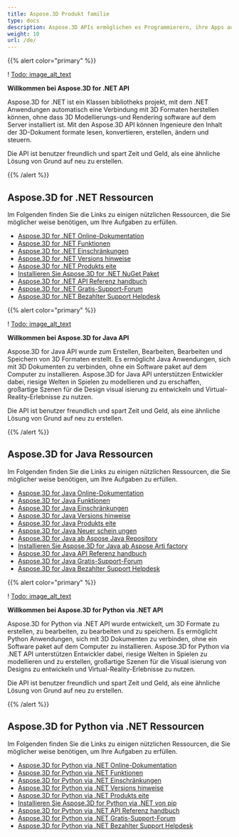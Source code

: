 ```yaml
---
title: Aspose.3D Produkt familie
type: docs
description: Aspose.3D APIs ermöglichen es Programmierern, ihre Apps automatisch mit 3D-Formaten zu verbinden, ohne dass 3D Modellierungs-und Rendering software auf dem Server installiert ist. Die Aspose.3D APIs erleichtern Ingenieuren das Lesen, Konvertieren, Erstellen, Ändern und Steuern der Substanz der 3D-Dokument formate.
weight: 10
url: /de/
---
```

{{% alert color="primary" %}}

! [Todo: image_alt_text](home_1.png)

**Willkommen bei Aspose.3D for .NET API**

Aspose.3D for .NET ist ein Klassen bibliotheks projekt, mit dem .NET Anwendungen automatisch eine Verbindung mit 3D Formaten herstellen können, ohne dass 3D Modellierungs-und Rendering software auf dem Server installiert ist. Mit den Aspose.3D API können Ingenieure den Inhalt der 3D-Dokument formate lesen, konvertieren, erstellen, ändern und steuern.

Die API ist benutzer freundlich und spart Zeit und Geld, als eine ähnliche Lösung von Grund auf neu zu erstellen.

{{% /alert %}}
##  **Aspose.3D for .NET Ressourcen**
Im Folgenden finden Sie die Links zu einigen nützlichen Ressourcen, die Sie möglicher weise benötigen, um Ihre Aufgaben zu erfüllen.

- [Aspose.3D for .NET Online-Dokumentation](/3d/de/net/)
- [Aspose.3D for .NET Funktionen](/3d/de/net/)
- [Aspose.3D for .NET Einschränkungen](/3d/de/net/installation/#SystemRequirements)
- [Aspose.3D for .NET Versions hinweise](https://releases.aspose.com/3d/net/release-notes/)
- [Aspose.3D for .NET Produkts eite](https://products.aspose.com/3d/net/)
- [Installieren Sie Aspose.3D for .NET NuGet Paket](https://www.nuget.org/packages/Aspose.3D/)
- [Aspose.3D for .NET API Referenz handbuch](https://reference.aspose.com/3d/net)
- [Aspose.3D for .NET Gratis-Support-Forum](https://forum.aspose.com/c/3d/18)
- [Aspose.3D for .NET Bezahlter Support Helpdesk](https://helpdesk.aspose.com/)

{{% alert color="primary" %}}

! [Todo: image_alt_text](home_2.png)

**Willkommen bei Aspose.3D for Java API**

Aspose.3D for Java API wurde zum Erstellen, Bearbeiten, Bearbeiten und Speichern von 3D Formaten erstellt. Es ermöglicht Java Anwendungen, sich mit 3D Dokumenten zu verbinden, ohne ein Software paket auf dem Computer zu installieren. Aspose.3D for Java API unterstützen Entwickler dabei, riesige Welten in Spielen zu modellieren und zu erschaffen, großartige Szenen für die Design visual isierung zu entwickeln und Virtual-Reality-Erlebnisse zu nutzen.

Die API ist benutzer freundlich und spart Zeit und Geld, als eine ähnliche Lösung von Grund auf neu zu erstellen.

{{% /alert %}}


##  **Aspose.3D for Java Ressourcen**
Im Folgenden finden Sie die Links zu einigen nützlichen Ressourcen, die Sie möglicher weise benötigen, um Ihre Aufgaben zu erfüllen.

- [Aspose.3D for Java Online-Dokumentation](/3d/de/java/)
- [Aspose.3D for Java Funktionen](/3d/de/java/product-overview/#rich-features)
- [Aspose.3D for Java Einschränkungen](/3d/de/java/installation#SystemRequirements)
- [Aspose.3D for Java Versions hinweise](https://releases.aspose.com/3d/java/release-notes/)
- [Aspose.3D for Java Produkts eite](https://products.aspose.com/3d/java)
- [Aspose.3D for Java Neuer schein ungen](https://releases.aspose.com/3d/java/)
- [Aspose.3D for Java ab Aspose Java Repository](https://releases.aspose.com/java/repo/com/aspose/aspose-3d/)
- [Installieren Sie Aspose.3D for Java ab Aspose Arti factory](/3d/de/java/installation)
- [Aspose.3D for Java API Referenz handbuch](https://reference.aspose.com/3d/java)
- [Aspose.3D for Java Gratis-Support-Forum](https://forum.aspose.com/c/3d)
- [Aspose.3D for Java Bezahlter Support Helpdesk](https://helpdesk.aspose.com/)




{{% alert color="primary" %}}

! [Todo: image_alt_text](/3d/de/python-net/home_1.png)

**Willkommen bei Aspose.3D for Python via .NET API**

Aspose.3D for Python via .NET API wurde entwickelt, um 3D Formate zu erstellen, zu bearbeiten, zu bearbeiten und zu speichern. Es ermöglicht Python Anwendungen, sich mit 3D Dokumenten zu verbinden, ohne ein Software paket auf dem Computer zu installieren. Aspose.3D for Python via .NET API unterstützen Entwickler dabei, riesige Welten in Spielen zu modellieren und zu erstellen, großartige Szenen für die Visual isierung von Designs zu entwickeln und Virtual-Reality-Erlebnisse zu nutzen.

Die API ist benutzer freundlich und spart Zeit und Geld, als eine ähnliche Lösung von Grund auf neu zu erstellen.

{{% /alert %}}


##  **Aspose.3D for Python via .NET Ressourcen**
Im Folgenden finden Sie die Links zu einigen nützlichen Ressourcen, die Sie möglicher weise benötigen, um Ihre Aufgaben zu erfüllen.

- [Aspose.3D for Python via .NET Online-Dokumentation](/3d/de/python-net/)
- [Aspose.3D for Python via .NET Funktionen](/3d/de/python-net/product-overview/#rich-features)
- [Aspose.3D for Python via .NET Einschränkungen](/3d/de/python-net/installation#SystemRequirements)
- [Aspose.3D for Python via .NET Versions hinweise](https://releases.aspose.com/3d/python-net/release-notes/)
- [Aspose.3D for Python via .NET Produkts eite](https://products.aspose.com/3d/python-net)
- [Installieren Sie Aspose.3D for Python via .NET von pip](/3d/de/python-net/installation)
- [Aspose.3D for Python via .NET API Referenz handbuch](https://reference.aspose.com/3d/python-net)
- [Aspose.3D for Python via .NET Gratis-Support-Forum](https://forum.aspose.com/c/3d)
- [Aspose.3D for Python via .NET Bezahlter Support Helpdesk](https://helpdesk.aspose.com/)
